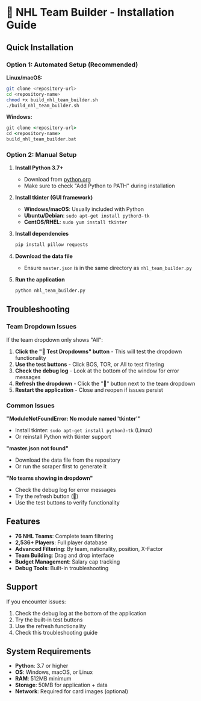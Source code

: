 # 🏒 NHL Team Builder - Installation Guide

## Quick Installation

### Option 1: Automated Setup (Recommended)

**Linux/macOS:**
```bash
git clone <repository-url>
cd <repository-name>
chmod +x build_nhl_team_builder.sh
./build_nhl_team_builder.sh
```

**Windows:**
```cmd
git clone <repository-url>
cd <repository-name>
build_nhl_team_builder.bat
```

### Option 2: Manual Setup

1. **Install Python 3.7+**
   - Download from [python.org](https://www.python.org/downloads/)
   - Make sure to check "Add Python to PATH" during installation

2. **Install tkinter (GUI framework)**
   - **Windows/macOS**: Usually included with Python
   - **Ubuntu/Debian**: `sudo apt-get install python3-tk`
   - **CentOS/RHEL**: `sudo yum install tkinter`

3. **Install dependencies**
   ```bash
   pip install pillow requests
   ```

4. **Download the data file**
   - Ensure `master.json` is in the same directory as `nhl_team_builder.py`

5. **Run the application**
   ```bash
   python nhl_team_builder.py
   ```

## Troubleshooting

### Team Dropdown Issues

If the team dropdown only shows "All":

1. **Click the "🔧 Test Dropdowns" button** - This will test the dropdown functionality
2. **Use the test buttons** - Click BOS, TOR, or All to test filtering
3. **Check the debug log** - Look at the bottom of the window for error messages
4. **Refresh the dropdown** - Click the "🔄" button next to the team dropdown
5. **Restart the application** - Close and reopen if issues persist

### Common Issues

**"ModuleNotFoundError: No module named 'tkinter'"**
- Install tkinter: `sudo apt-get install python3-tk` (Linux)
- Or reinstall Python with tkinter support

**"master.json not found"**
- Download the data file from the repository
- Or run the scraper first to generate it

**"No teams showing in dropdown"**
- Check the debug log for error messages
- Try the refresh button (🔄)
- Use the test buttons to verify functionality

## Features

- **76 NHL Teams**: Complete team filtering
- **2,536+ Players**: Full player database
- **Advanced Filtering**: By team, nationality, position, X-Factor
- **Team Building**: Drag and drop interface
- **Budget Management**: Salary cap tracking
- **Debug Tools**: Built-in troubleshooting

## Support

If you encounter issues:
1. Check the debug log at the bottom of the application
2. Try the built-in test buttons
3. Use the refresh functionality
4. Check this troubleshooting guide

## System Requirements

- **Python**: 3.7 or higher
- **OS**: Windows, macOS, or Linux
- **RAM**: 512MB minimum
- **Storage**: 50MB for application + data
- **Network**: Required for card images (optional)